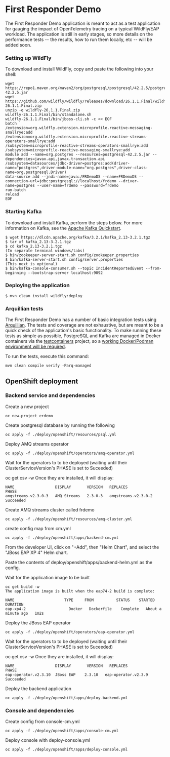 # First Responder Demo

The First Responder Demo application is meant to act as a test application for gauging the impact of OpenTelemetry tracing on a 
typical WildFly/EAP workload. The application is still in early stages, so more details on the performance tests -- the results, how
to run them locally, etc -- will be added soon.

### Setting up WildFly
To download and install WildFly, copy and paste the following into your shell:
``` 
wget https://repo1.maven.org/maven2/org/postgresql/postgresql/42.2.5/postgresql-42.2.5.jar
wget https://github.com/wildfly/wildfly/releases/download/26.1.1.Final/wildfly-26.1.1.Final.zip
unzip -q wildfly-26.1.1.Final.zip
wildfly-26.1.1.Final/bin/standalone.sh
wildfly-26.1.1.Final/bin/jboss-cli.sh -c << EOF
batch
/extension=org.wildfly.extension.microprofile.reactive-messaging-smallrye:add
/extension=org.wildfly.extension.microprofile.reactive-streams-operators-smallrye:add
/subsystem=microprofile-reactive-streams-operators-smallrye:add
/subsystem=microprofile-reactive-messaging-smallrye:add
module add --name=org.postgres --resources=postgresql-42.2.5.jar --dependencies=javax.api,javax.transaction.api
/subsystem=datasources/jdbc-driver=postgres:add(driver-name="postgres",driver-module-name="org.postgres",driver-class-name=org.postgresql.Driver)
data-source add --jndi-name=java:/FRDemoDS --name=FRDemoDS --connection-url=jdbc:postgresql://localhost/frdemo --driver-name=postgres --user-name=frdemo --password=frdemo
run-batch
reload
EOF
```

### Starting Kafka
To download and install Kafka, perform the steps below. For more information on Kafka, see the
[Apache Kafka Quickstart](https://kafka.apache.org/quickstart).
```
$ wget https://dlcdn.apache.org/kafka/3.2.1/kafka_2.13-3.2.1.tgz
$ tar xf kafka_2.13-3.2.1.tgz
$ cd kafka_2.13-3.2.1.tgz
(In separate terminal windows/tabs)
$ bin/zookeeper-server-start.sh config/zookeeper.properties
$ bin/kafka-server-start.sh config/server.properties
(This next is optional)
$ bin/kafka-console-consumer.sh --topic IncidentReportedEvent --from-beginning --bootstrap-server localhost:9092
```

### Deploying the application

```
$ mvn clean install wildfly:deploy
```

### Arquillian tests

The First Responder Demo has a number of basic integration tests using [Arquillian](https://arquillian.org/). The tests and coverage
are not exhaustive, but are meant to be a quick check of the application's basic functionality. To make running these tests as simple
as possible, PostgreSQL and Kafka are managed in Docker containers via the [testcontainers](https://testcontainers.org) project, so
a [working Docker/Podman environment will be required](https://www.testcontainers.org/supported_docker_environment/).

To run the tests, execute this command:

```
mvn clean compile verify -Parq-managed 
```

## OpenShift deployment

### Backend service and dependencies

Create a new project

``` oc new-project erdemo ```

Create postgresql database by running the following

``` oc apply -f ./deploy/openshift/resources/psql.yml ```

Deploy AMQ streams operator

``` oc apply -f ./deploy/openshift/operators/amq-operator.yml ```

Wait for the operators to to be deployed (waiting until their ClusterServiceVersion's PHASE is set to Suceeded)

oc get csv -w
Once they are installed, it will display:

```
NAME                  DISPLAY       VERSION   REPLACES              PHASE
amqstreams.v2.3.0-3   AMQ Streams   2.3.0-3   amqstreams.v2.3.0-2   Succeeded

```

Create AMQ streams cluster called frdemo

``` oc apply -f ./deploy/openshift/resources/amq-cluster.yml ```

create config map from cm.yml

``` oc apply -f ./deploy/openshift/apps/backend-cm.yml ```

From the developer UI, click on "+Add", then "Helm Chart", and select the "JBoss EAP XP 4" Helm chart.

Paste the contents of deploy/openshift/apps/backend-helm.yml as the config.

Wait for the application image to be built

```
oc get build -w
The application image is built when the eap74-2 build is complete:

NAME                      TYPE     FROM          STATUS    STARTED         DURATION
eap-xp4-2                   Docker   Dockerfile    Complete   About a minute ago   1m2s

```

Deploy the JBoss EAP operator

``` oc apply -f ./deploy/openshift/operators/eap-operator.yml ```

Wait for the operators to to be deployed (waiting until their ClusterServiceVersion's PHASE is set to Suceeded)

oc get csv -w
Once they are installed, it will display:

```
NAME                  DISPLAY       VERSION   REPLACES              PHASE
eap-operator.v2.3.10  JBoss EAP    2.3.10   eap-operator.v2.3.9   Succeeded

```

Deploy the backend application

``` oc apply -f ./deploy/openshift/apps/deploy-backend.yml ```

### Console and dependencies

Create config from console-cm.yml

``` oc apply -f ./deploy/openshift/apps/console-cm.yml ```

Deploy console with deploy-console.yml

``` oc apply -f ./deploy/openshift/apps/deploy-console.yml ```